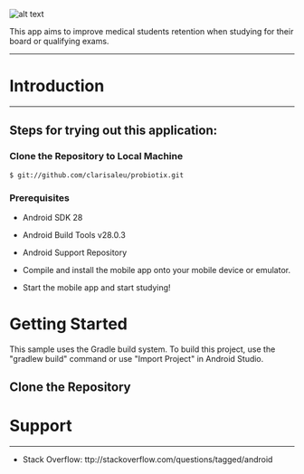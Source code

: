 ![alt text][logo]

[logo]: angel_hack\app\src\main\res\drawable\logo_scaled.png "probiotix"


This app aims to improve medical students retention when studying for their board or qualifying exams.

---
# Introduction
---
## Steps for trying out this application:
### Clone the Repository to Local Machine

```
$ git://github.com/clarisaleu/probiotix.git
```

### Prerequisites
- Android SDK 28
- Android Build Tools v28.0.3
- Android Support Repository

- Compile and install the mobile app onto your mobile device or emulator.
- Start the mobile app and start studying!

# Getting Started
This sample uses the Gradle build system. To build this project, use the "gradlew build" command or use "Import Project" in Android Studio.
## Clone the Repository


# Support
---
- Stack Overflow: ttp://stackoverflow.com/questions/tagged/android
